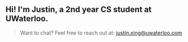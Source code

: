 ## Hi! I'm Justin, a 2nd year CS student at UWaterloo.

> Want to chat?
Feel free to reach out at: justin.xing@uwaterloo.com
